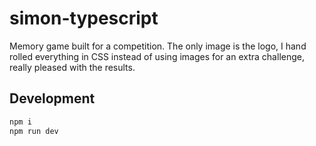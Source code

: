 # simon-typescript
Memory game built for a competition. The only image is the logo, I hand rolled everything in CSS instead of using images for an extra challenge, really pleased with the results.

## Development
```sh
npm i
npm run dev
```
